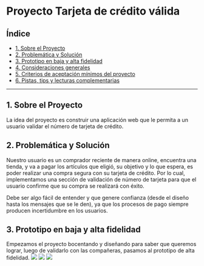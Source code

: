 # Proyecto Tarjeta de crédito válida

## Índice

* [1. Sobre el Proyecto](#1-sobre-el-proyecto)
* [2. Problemática y Solución](#2-problemática-y-solución)
* [3. Prototipo en baja y alta fidelidad](#3-prototipo-en-baja-y-alta-fidelidad)
* [4. Consideraciones generales](#4-consideraciones-generales)
* [5. Criterios de aceptación mínimos del proyecto](#5-criterios-de-aceptación-mínimos-del-proyecto)
* [6. Pistas, tips y lecturas complementarias](#6-pistas-tips-y-lecturas-complementarias)

***

## 1.  Sobre el Proyecto
La idea del proyecto es construir una aplicación web que le permita a un usuario validar
el número de tarjeta de crédito. 
## 2. Problemática y Solución
Nuestro usuario es un comprador reciente de manera online, encuentra una tienda, y va a pagar los artículos que eligió, su objetivo y lo que espera, es poder realizar una compra segura con su tarjeta de crédito. Por lo cual, implementamos una sección de validación de número de tarjeta para que el usuario confirme que su compra se realizará con éxito. 

Debe ser algo fácil de entender y que genere confianza (desde el diseño hasta los mensajes que se le den), ya que los procesos de pago siempre producen incertidumbre en los usuarios.

## 3. Prototipo en baja y alta fidelidad
Empezamos el proyecto bocentando y diseñando para saber que queremos lograr, luego de validarlo con las compañeras, pasamos al prototipo de alta fidelidad.
<img src="https://file%2B.vscode-resource.vscode-cdn.net/c%3A/Users/USUARIO/Downloads/photo_5060343490944281187_y.jpg?version%3D1657728041429"> 
![](../Downloads/Desktop%20-%202.png)
![](../Downloads/Desktop%20-%203.png)


